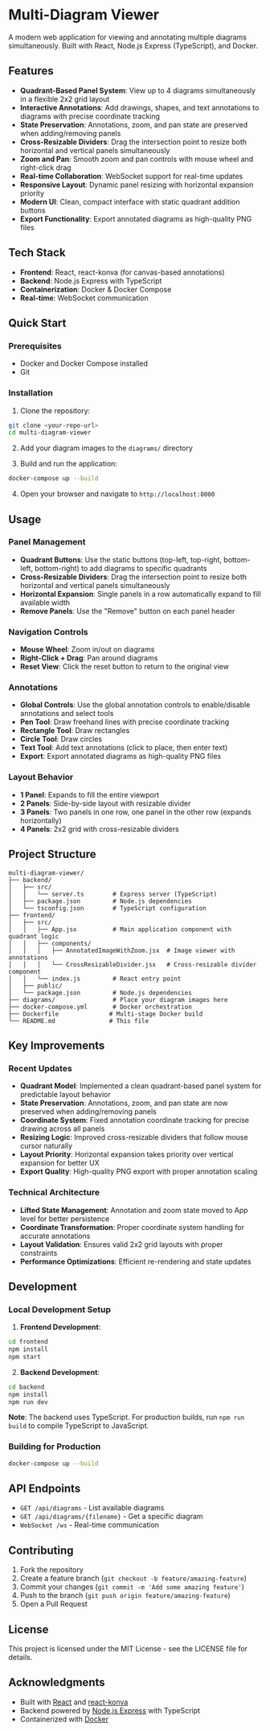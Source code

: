 # Multi-Diagram Viewer

A modern web application for viewing and annotating multiple diagrams simultaneously. Built with React, Node.js Express (TypeScript), and Docker.

## Features

- **Quadrant-Based Panel System**: View up to 4 diagrams simultaneously in a flexible 2x2 grid layout
- **Interactive Annotations**: Add drawings, shapes, and text annotations to diagrams with precise coordinate tracking
- **State Preservation**: Annotations, zoom, and pan state are preserved when adding/removing panels
- **Cross-Resizable Dividers**: Drag the intersection point to resize both horizontal and vertical panels simultaneously
- **Zoom and Pan**: Smooth zoom and pan controls with mouse wheel and right-click drag
- **Real-time Collaboration**: WebSocket support for real-time updates
- **Responsive Layout**: Dynamic panel resizing with horizontal expansion priority
- **Modern UI**: Clean, compact interface with static quadrant addition buttons
- **Export Functionality**: Export annotated diagrams as high-quality PNG files

## Tech Stack

- **Frontend**: React, react-konva (for canvas-based annotations)
- **Backend**: Node.js Express with TypeScript
- **Containerization**: Docker & Docker Compose
- **Real-time**: WebSocket communication

## Quick Start

### Prerequisites

- Docker and Docker Compose installed
- Git

### Installation

1. Clone the repository:
```bash
git clone <your-repo-url>
cd multi-diagram-viewer
```

2. Add your diagram images to the `diagrams/` directory

3. Build and run the application:
```bash
docker-compose up --build
```

4. Open your browser and navigate to `http://localhost:8000`

## Usage

### Panel Management
- **Quadrant Buttons**: Use the static buttons (top-left, top-right, bottom-left, bottom-right) to add diagrams to specific quadrants
- **Cross-Resizable Dividers**: Drag the intersection point to resize both horizontal and vertical panels simultaneously
- **Horizontal Expansion**: Single panels in a row automatically expand to fill available width
- **Remove Panels**: Use the "Remove" button on each panel header

### Navigation Controls
- **Mouse Wheel**: Zoom in/out on diagrams
- **Right-Click + Drag**: Pan around diagrams
- **Reset View**: Click the reset button to return to the original view

### Annotations
- **Global Controls**: Use the global annotation controls to enable/disable annotations and select tools
- **Pen Tool**: Draw freehand lines with precise coordinate tracking
- **Rectangle Tool**: Draw rectangles
- **Circle Tool**: Draw circles
- **Text Tool**: Add text annotations (click to place, then enter text)
- **Export**: Export annotated diagrams as high-quality PNG files

### Layout Behavior
- **1 Panel**: Expands to fill the entire viewport
- **2 Panels**: Side-by-side layout with resizable divider
- **3 Panels**: Two panels in one row, one panel in the other row (expands horizontally)
- **4 Panels**: 2x2 grid with cross-resizable dividers

## Project Structure

```
multi-diagram-viewer/
├── backend/
│   ├── src/
│   │   └── server.ts        # Express server (TypeScript)
│   ├── package.json         # Node.js dependencies
│   └── tsconfig.json        # TypeScript configuration
├── frontend/
│   ├── src/
│   │   ├── App.jsx          # Main application component with quadrant logic
│   │   ├── components/
│   │   │   ├── AnnotatedImageWithZoom.jsx  # Image viewer with annotations
│   │   │   └── CrossResizableDivider.jsx   # Cross-resizable divider component
│   │   └── index.js         # React entry point
│   ├── public/
│   └── package.json         # Node.js dependencies
├── diagrams/                # Place your diagram images here
├── docker-compose.yml       # Docker orchestration
├── Dockerfile              # Multi-stage Docker build
└── README.md               # This file
```

## Key Improvements

### Recent Updates
- **Quadrant Model**: Implemented a clean quadrant-based panel system for predictable layout behavior
- **State Preservation**: Annotations, zoom, and pan state are now preserved when adding/removing panels
- **Coordinate System**: Fixed annotation coordinate tracking for precise drawing across all panels
- **Resizing Logic**: Improved cross-resizable dividers that follow mouse cursor naturally
- **Layout Priority**: Horizontal expansion takes priority over vertical expansion for better UX
- **Export Quality**: High-quality PNG export with proper annotation scaling

### Technical Architecture
- **Lifted State Management**: Annotation and zoom state moved to App level for better persistence
- **Coordinate Transformation**: Proper coordinate system handling for accurate annotations
- **Layout Validation**: Ensures valid 2x2 grid layouts with proper constraints
- **Performance Optimizations**: Efficient re-rendering and state updates

## Development

### Local Development Setup

1. **Frontend Development**:
```bash
cd frontend
npm install
npm start
```

2. **Backend Development**:
```bash
cd backend
npm install
npm run dev
```

**Note**: The backend uses TypeScript. For production builds, run `npm run build` to compile TypeScript to JavaScript.

### Building for Production

```bash
docker-compose up --build
```

## API Endpoints

- `GET /api/diagrams` - List available diagrams
- `GET /api/diagrams/{filename}` - Get a specific diagram
- `WebSocket /ws` - Real-time communication

## Contributing

1. Fork the repository
2. Create a feature branch (`git checkout -b feature/amazing-feature`)
3. Commit your changes (`git commit -m 'Add some amazing feature'`)
4. Push to the branch (`git push origin feature/amazing-feature`)
5. Open a Pull Request

## License

This project is licensed under the MIT License - see the LICENSE file for details.

## Acknowledgments

- Built with [React](https://reactjs.org/) and [react-konva](https://konvajs.org/docs/react/)
- Backend powered by [Node.js Express](https://expressjs.com/) with TypeScript
- Containerized with [Docker](https://www.docker.com/) 